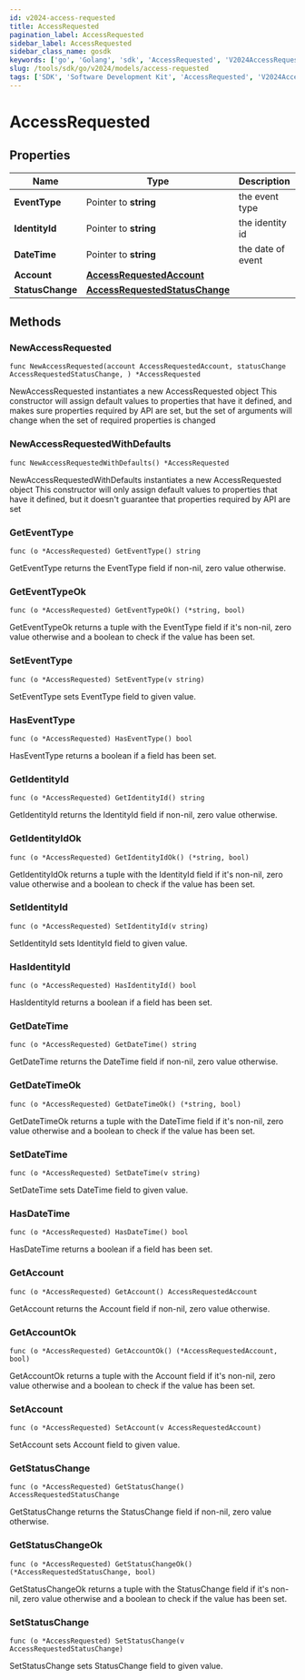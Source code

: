 ```yaml
---
id: v2024-access-requested
title: AccessRequested
pagination_label: AccessRequested
sidebar_label: AccessRequested
sidebar_class_name: gosdk
keywords: ['go', 'Golang', 'sdk', 'AccessRequested', 'V2024AccessRequested'] 
slug: /tools/sdk/go/v2024/models/access-requested
tags: ['SDK', 'Software Development Kit', 'AccessRequested', 'V2024AccessRequested']
---
```


# AccessRequested

## Properties

Name | Type | Description | Notes
------------ | ------------- | ------------- | -------------
**EventType** | Pointer to **string** | the event type | [optional] 
**IdentityId** | Pointer to **string** | the identity id | [optional] 
**DateTime** | Pointer to **string** | the date of event | [optional] 
**Account** | [**AccessRequestedAccount**](access-requested-account) |  | 
**StatusChange** | [**AccessRequestedStatusChange**](access-requested-status-change) |  | 

## Methods

### NewAccessRequested

`func NewAccessRequested(account AccessRequestedAccount, statusChange AccessRequestedStatusChange, ) *AccessRequested`

NewAccessRequested instantiates a new AccessRequested object
This constructor will assign default values to properties that have it defined,
and makes sure properties required by API are set, but the set of arguments
will change when the set of required properties is changed

### NewAccessRequestedWithDefaults

`func NewAccessRequestedWithDefaults() *AccessRequested`

NewAccessRequestedWithDefaults instantiates a new AccessRequested object
This constructor will only assign default values to properties that have it defined,
but it doesn't guarantee that properties required by API are set

### GetEventType

`func (o *AccessRequested) GetEventType() string`

GetEventType returns the EventType field if non-nil, zero value otherwise.

### GetEventTypeOk

`func (o *AccessRequested) GetEventTypeOk() (*string, bool)`

GetEventTypeOk returns a tuple with the EventType field if it's non-nil, zero value otherwise
and a boolean to check if the value has been set.

### SetEventType

`func (o *AccessRequested) SetEventType(v string)`

SetEventType sets EventType field to given value.

### HasEventType

`func (o *AccessRequested) HasEventType() bool`

HasEventType returns a boolean if a field has been set.

### GetIdentityId

`func (o *AccessRequested) GetIdentityId() string`

GetIdentityId returns the IdentityId field if non-nil, zero value otherwise.

### GetIdentityIdOk

`func (o *AccessRequested) GetIdentityIdOk() (*string, bool)`

GetIdentityIdOk returns a tuple with the IdentityId field if it's non-nil, zero value otherwise
and a boolean to check if the value has been set.

### SetIdentityId

`func (o *AccessRequested) SetIdentityId(v string)`

SetIdentityId sets IdentityId field to given value.

### HasIdentityId

`func (o *AccessRequested) HasIdentityId() bool`

HasIdentityId returns a boolean if a field has been set.

### GetDateTime

`func (o *AccessRequested) GetDateTime() string`

GetDateTime returns the DateTime field if non-nil, zero value otherwise.

### GetDateTimeOk

`func (o *AccessRequested) GetDateTimeOk() (*string, bool)`

GetDateTimeOk returns a tuple with the DateTime field if it's non-nil, zero value otherwise
and a boolean to check if the value has been set.

### SetDateTime

`func (o *AccessRequested) SetDateTime(v string)`

SetDateTime sets DateTime field to given value.

### HasDateTime

`func (o *AccessRequested) HasDateTime() bool`

HasDateTime returns a boolean if a field has been set.

### GetAccount

`func (o *AccessRequested) GetAccount() AccessRequestedAccount`

GetAccount returns the Account field if non-nil, zero value otherwise.

### GetAccountOk

`func (o *AccessRequested) GetAccountOk() (*AccessRequestedAccount, bool)`

GetAccountOk returns a tuple with the Account field if it's non-nil, zero value otherwise
and a boolean to check if the value has been set.

### SetAccount

`func (o *AccessRequested) SetAccount(v AccessRequestedAccount)`

SetAccount sets Account field to given value.


### GetStatusChange

`func (o *AccessRequested) GetStatusChange() AccessRequestedStatusChange`

GetStatusChange returns the StatusChange field if non-nil, zero value otherwise.

### GetStatusChangeOk

`func (o *AccessRequested) GetStatusChangeOk() (*AccessRequestedStatusChange, bool)`

GetStatusChangeOk returns a tuple with the StatusChange field if it's non-nil, zero value otherwise
and a boolean to check if the value has been set.

### SetStatusChange

`func (o *AccessRequested) SetStatusChange(v AccessRequestedStatusChange)`

SetStatusChange sets StatusChange field to given value.



